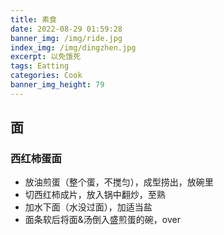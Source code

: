 ```yaml
---
title: 素食
date: 2022-08-29 01:59:28
banner_img: /img/ride.jpg
index_img: /img/dingzhen.jpg
excerpt: 以免饿死
tags: Eatting
categories: Cook
banner_img_height: 79
---
```


## 面

### 西红柿蛋面

- 放油煎蛋（整个蛋，不搅匀），成型捞出，放碗里
- 切西红柿成片，放入锅中翻炒，至熟
- 加水下面（水没过面），加适当盐
- 面条软后将面&汤倒入盛煎蛋的碗，over
